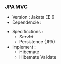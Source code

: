 ### JPA MVC
* Version : Jakata EE 9
* Dependencie :
- Specifications : 
    - Servlet
    - Persistence (JPA)
- Implement : 
    - Hibernate
    - Hibernate Validate

